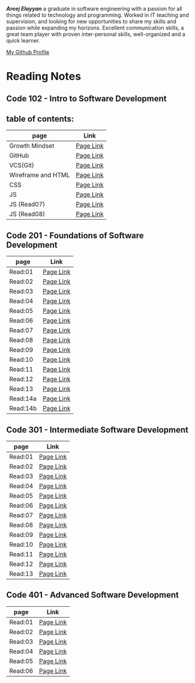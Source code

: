 ***Areej Elayyan*** a graduate in software engineering with a passion for all things related to technology and programming. Worked in IT teaching and supervision, and looking for new opportunities to share my skills and passion while expanding my horizons. Excellent communication skills, a great team player with proven inter-personal skills, well-organized and a quick learner.



[My Github Profile](https://github.com/ElayyanAreej)

# Reading Notes

## Code 102 - Intro to Software Development
## table of contents:

| page               | Link                   |
| -----------        | -----------            |
| Growth Mindset     | [Page Link](Lab01.md)  |  
| GitHub             | [Page Link](Read01.md) |
| VCS(Git)           | [Page Link](Read02.md) |
| Wireframe and HTML | [Page Link](Read03.md) |
| CSS                | [Page Link](Read04.md) |
|JS                  | [Page Link](Read06.md) |
|JS (Read07)         | [Page Link](Read07.md) |
|JS (Read08)         | [Page Link](Read08.md) |


## Code 201 - Foundations of Software Development

| page               | Link                   |
| -----------        | -----------            |
| Read:01            | [Page Link](class01.md)|  
| Read:02            | [Page Link](class02.md)|  
| Read:03            | [Page Link](class03.md)|  
| Read:04            | [Page Link](class04.md)|  
| Read:05            | [Page Link](class05.md)|  
| Read:06            | [Page Link](class06.md)|  
| Read:07            | [Page Link](class07.md)|  
| Read:08            | [Page Link](class08.md)| 
| Read:09            | [Page Link](class09.md)| 
| Read:10            | [Page Link](class10.md)| 
| Read:11            | [Page Link](class11.md)| 
| Read:12            | [Page Link](class12.md)| 
| Read:13            | [Page Link](class13.md)| 
| Read:14a           |[Page Link](class14a.md)| 
| Read:14b           |[Page Link](class14b.md)| 


## Code 301 - Intermediate Software Development

| page               | Link                   |
| -----------        | -----------            |
| Read:01            | [Page Link](r01.md)    | 
| Read:02            | [Page Link](r02.md)    | 
| Read:03            | [Page Link](r03.md)    | 
| Read:04            | [Page Link](r04.md)    | 
| Read:05            | [Page Link](r05.md)    | 
| Read:06            | [Page Link](r06.md)    | 
| Read:07            | [Page Link](r07.md)    | 
| Read:08            | [Page Link](r08.md)    | 
| Read:09            | [Page Link](r09.md)    | 
| Read:10            | [Page Link](r10.md)    | 
| Read:11            | [Page Link](r11.md)    | 
| Read:12            | [Page Link](r12.md)    | 
| Read:13            | [Page Link](r13.md)    | 

## Code 401 - Advanced Software Development

| page               | Link                   |
| -----------        | -----------            |
| Read:01            | [Page Link](L01.md)    | 
| Read:02            | [Page Link](L02.md)    | 
| Read:03            | [Page Link](L03.md)    | 
| Read:04            | [Page Link](L04.md)    | 
| Read:05            | [Page Link](L05.md)    | 
| Read:06            | [Page Link](L06.md)    | 

